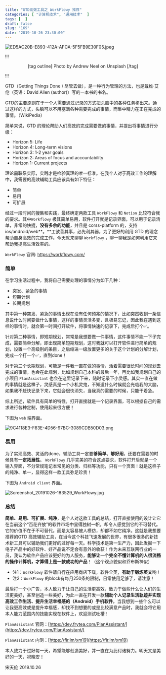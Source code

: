 ```yaml
---
title: "GTD高效工具之 WorkFlowy 推荐"
categories: [ "计算机技术", "通用技术"  ]
tags: [  ]
draft: false
slug: "169"
date: "2019-10-26 23:30:00"
---
```


![ED5AC20B-E893-412A-AFCA-5F5FB9E30F05.jpeg](http://frytea-data.test.upcdn.net/ED5AC20B-E893-412A-AFCA-5F5FB9E30F05.jpeg#shadow)

!!!
<center>

[tag outline] Photo by Andrew Neel on Unsplash [/tag]

</center>
!!!

GTD（Getting Things Done / 尽管去做），是一种行为管理的方法，也是戴维·艾伦（英语：David Allen (author)）写的一本书的书名。

GTD的主要原则在于一个人需要通过记录的方式把头脑中的各种任务移出来。通过这样的方式，头脑可以不用塞满各种需要完成的事情，而集中精力在正在完成的事情。（WikiPedia）

简单来说，GTD 的理论帮助人们高效的完成需要做的事情，并提出将事情进行分级：

* Horizon 5: Life
* Horizon 4: Long-term visions
* Horizon 3: 1-2 year goals
* Horizon 2: Areas of focus and accountability
* Horizon 1: Current projects

理论需联系实际，实践才是检验真理的唯一标准。在我个人对于高效工作的理解中，我需要的高效辅助工具应该具有如下特征：

* 简单
* 易用
* 可扩展

经过一段时间的搜集和实践，最终确定两款工具 `WorkFlowy` 和 `Notion` 比较符合我的要求。其中`Workflowy` 极其简单易用，软件打开就是记录界面，可以用于记录清单，非常的快捷，**没有多余的功能**，并且是 corss-platform 的，支持ios/android/web**。**工欲善其事，必先利其器，为了更好的利用 GTD 的理念帮助自身高效的完成工作，今天就来聊聊 `Workflowy` ，聊一聊我是如何利用它来帮助我提高生活效率的。

`WorkFlowy` 官网: https://workflowy.com/

### 简单
在学习生活过程中，我将自己需要处理的事情分为如下几种：

* 突发、紧急的事情
* 短期计划
* 长期规划

其中第一种突发、紧急的事情出现在没有任何预兆的情况下，比如突然收到一条信息说什么时间要做什么事情，这样的事情灵活多变，且极易忘记，因此我在遇到这样的事情时，就会第一时间打开软件，将事情快速的记录下，完成后打个✅。

针对第二种事情，即短期规划，常常是我想要做一件事情，这件事情不能一下子完成，需要简单分解，即出现简单短期规划，这时我就可以打开软件进行简单的规划，设置一个高级别的条目，之后缩进一级放置更多的关于这个计划的分解计划，完成一个打一个✅，直到done！

对于第三个长期规划，可能是一件我一直在做的事情，活着需要很长时间的规划去完成的事情，也会在此规划，比如规划自己本科的最后一年，再比如我规划自己的小项目 `PlanAssistant` 也会在这里记录下来，随时记录下小灵感。其实一直在做的事情就是这样子，灵感真是一个小机灵鬼，不知道什么时候就会光临我的大脑，如果我不赶快记录下来，它就会很快消失，当我真的需要的时候，只能干着急。

综上所述，软件具有简单的特性，打开直接就是一个记录界面，可以根据自己的需求进行各种定制，使用起来很方便！

下图为 `web` 端界面。

![9C4118E3-F83E-4D56-97BC-3089CDB50D03.png](http://frytea-data.test.upcdn.net/9C4118E3-F83E-4D56-97BC-3089CDB50D03.png#shadow)

### 易用
为了实现高效、灵活的done，辅助工具一定要**够简单、够好用**，还要在需要的时候具有**一定拓展性**。 `WorkFlowy` 几乎完美的符合这点要求，软件打开后就是一个输入界面，不分常规笔记本常见的分类、归档等功能，只有一个页面！就是这样子的纯净、单一，显得这样一款工具弥足珍贵！

下图为 `Android client` 界面。

![Screenshot_20191026-183529_WorkFlowy.jpg](http://frytea-data.test.upcdn.net/Screenshot_20191026-183529_WorkFlowy.jpg#shadow)


### 总结
**简单、易用、可扩展、纯净**，是个人对这款工具的总结，打开直接使用的设计让它在当前这个“百花齐放”的软件市场中显得独树一帜，却令人感觉到它的不可替代。它的价值不在于不可替代，而是太容易被人模仿，却都不如它纯净。这就是我想要推荐的GTD 高效辅助工具，在当今这个科技飞速发展的世界，有很多很多的新技术新工具可以辅助我们更好的过好每一天。科学技术是第一生产力，因此发掘一下电子产品中的好软件、好产品说不定会有意外的收获！作为未来互联网行业的一员，我认为软件产品应该更好的为人服务，**能够让一个完全不懂计算机的人很流畅的操作计算机，才算得上是一款成功的产品**！（这个观点貌似和乔布斯神似）

* 注1：`WorkFlowy` 软件请自行在应用商店下载，软件全英，**有助于锻炼英文**哟！
* 注2：`WorkFlowy` 的block有每月250条的限制，日常使用足够了，请注意！

最后打一个小广告，本人致力于让自己的生活更高效，致力于做些什么让人们的生活更美好，甚至创造一些美好，为此一直在开发一款**辅助个人记录生活轨迹并实现高效工作生活、提升生活幸福感的（Android）手机软件**。当我想到一些什么可以让我更高效或是提升幸福感，却找不到想要的或是比较满意产品时，我就会将它用本人能力范围内的技能实现在软件上，欢迎测试吐槽！

`PlanAssistant` 官网：[https://dev.frytea.com/PlanAssistant/](https://dev.frytea.com/PlanAssistant/)

`PlanAssistant` 内测：[https://fir.im/xm19](https://fir.im/xm19)

本人致力于过好每一天，希望能够创造美好，并一直在为此付诸努力。明天又是美好的一天，祝晚安！

宋天伦
2019.10.26